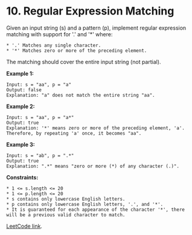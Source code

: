 # 10. Regular Expression Matching

Given an input string (s) and a pattern (p), implement regular expression matching with support for '.' and '*' where:

    * '.' Matches any single character.​​​​
    * '*' Matches zero or more of the preceding element.

The matching should cover the entire input string (not partial).

**Example 1:**

	Input: s = "aa", p = "a"
	Output: false
	Explanation: "a" does not match the entire string "aa".

**Example 2:**

	Input: s = "aa", p = "a*"
	Output: true
	Explanation: '*' means zero or more of the preceding element, 'a'. Therefore, by repeating 'a' once, it becomes "aa".	

**Example 3:**

	Input: s = "ab", p = ".*"
	Output: true
	Explanation: ".*" means "zero or more (*) of any character (.)".


**Constraints:**

	* 1 <= s.length <= 20
    * 1 <= p.length <= 20
    * s contains only lowercase English letters.
    * p contains only lowercase English letters, '.', and '*'.
    * It is guaranteed for each appearance of the character '*', there will be a previous valid character to match.
	
[LeetCode link](https://leetcode.com/problems/regular-expression-matching/description/).
